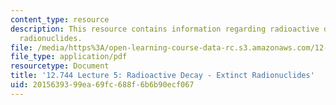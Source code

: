 ```yaml
---
content_type: resource
description: This resource contains information regarding radioactive decay - extinct
  radionuclides.
file: /media/https%3A/open-learning-course-data-rc.s3.amazonaws.com/12-744-marine-isotope-chemistry-fall-2012/2015639399ea69fc688f6b6b90ecf067_MIT12_744F12_Lec5.pdf
file_type: application/pdf
resourcetype: Document
title: '12.744 Lecture 5: Radioactive Decay - Extinct Radionuclides'
uid: 20156393-99ea-69fc-688f-6b6b90ecf067
---
```

